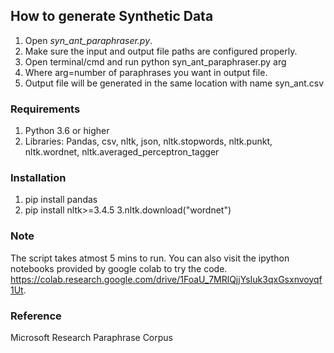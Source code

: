 ## How to generate Synthetic Data ##
1. Open *syn_ant_paraphraser.py*.
2. Make sure the input and output file paths are configured properly.
3. Open terminal/cmd and run python syn_ant_paraphraser.py arg
4. Where arg=number of paraphrases you want in output file.
5. Output file will be generated in the same location with name syn_ant.csv

### Requirements ###
1. Python 3.6 or higher
2. Libraries: Pandas, csv, nltk, json, nltk.stopwords, nltk.punkt, nltk.wordnet, nltk.averaged_perceptron_tagger

### Installation ###
1. pip install pandas
2. pip install nltk>=3.4.5
3.nltk.download("wordnet")

### Note ###
The script takes atmost 5 mins to run. You can also visit the ipython notebooks provided by google colab to try the code.
https://colab.research.google.com/drive/1FoaU_7MRlQjjYsIuk3qxGsxnvoyqf1Ut.

### Reference ###

Microsoft Research Paraphrase Corpus
